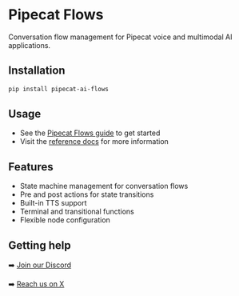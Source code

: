 # Pipecat Flows

Conversation flow management for Pipecat voice and multimodal AI applications.

## Installation

```bash
pip install pipecat-ai-flows
```

## Usage

- See the [Pipecat Flows guide](https://docs.pipecat.ai/guides/pipecat-flows) to get started
- Visit the [reference docs](https://docs.pipecat.ai/api-reference/utilities/flows/pipecat-flows) for more information

## Features

- State machine management for conversation flows
- Pre and post actions for state transitions
- Built-in TTS support
- Terminal and transitional functions
- Flexible node configuration

## Getting help

➡️ [Join our Discord](https://discord.gg/pipecat)

➡️ [Reach us on X](https://x.com/pipecat_ai)

